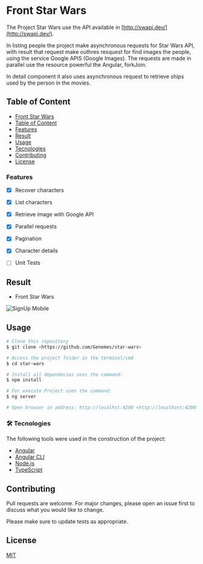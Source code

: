 # Front Star Wars

The Project Star Wars use the API available in [http://swapi.dev/](http://swapi.dev/).

In listing people the project make asynchronous requests for Star Wars API, with result that request make outhres resquest for find images the people, using the service Google APIS (Google Images). The requests are made in parallel use the resource powerful the Angular, forkJoin.

In detail component it also uses asynchronous request to retrieve ships used by the person in the movies.

## Table of Content
   * [Front Star Wars](#front-star-wars)
   * [Table of Content](#table-of-content)
   * [Features](#features)
   * [Result](#result)
   * [Usage](#usage)
   * [Tecnologies](#tecnologies)
   * [Contributing](#contributing)
   * [License](#license)


### Features

- [x] Recover characters
- [x] List characters
- [x] Retrieve image with Google API
- [x] Parallel requests
- [x] Pagination
- [x] Character details
- [ ] Unit Tests


## Result
* Front Star Wars

![SignUp Mobile](screenshots/signup-mobile.png)

## Usage

```bash
# Clone this repository
$ git clone <https://github.com/Genemes/star-wars>

# Access the project folder in the terminal/cmd
$ cd star-wars

# Install all dependecies uses the command:
$ npm install

# For execute Project uses the command:
$ ng server

# Open browser in address: http://localhst:4200 <http://localhost:4200>
```

### 🛠 Tecnologies

The following tools were used in the construction of the project:

- [Angular](https://angular.io/)
- [Angular CLI](https://angular.io/cli)
- [Node.js](https://nodejs.org/en/)
- [TypeScript](https://www.typescriptlang.org/)

## Contributing
Pull requests are welcome. For major changes, please open an issue first to discuss what you would like to change.

Please make sure to update tests as appropriate.

## License
[MIT](https://choosealicense.com/licenses/mit/)
